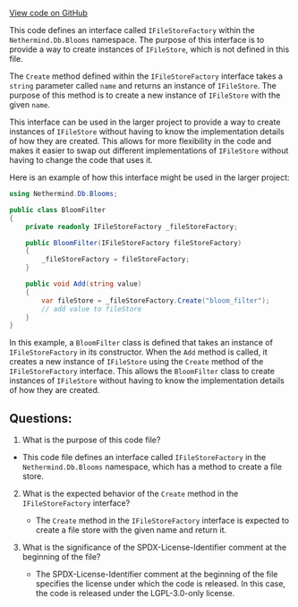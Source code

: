 [View code on GitHub](https://github.com/nethermindeth/nethermind/Nethermind.Db/Blooms/IFileStoreFactory.cs)

This code defines an interface called `IFileStoreFactory` within the `Nethermind.Db.Blooms` namespace. The purpose of this interface is to provide a way to create instances of `IFileStore`, which is not defined in this file. 

The `Create` method defined within the `IFileStoreFactory` interface takes a `string` parameter called `name` and returns an instance of `IFileStore`. The purpose of this method is to create a new instance of `IFileStore` with the given `name`. 

This interface can be used in the larger project to provide a way to create instances of `IFileStore` without having to know the implementation details of how they are created. This allows for more flexibility in the code and makes it easier to swap out different implementations of `IFileStore` without having to change the code that uses it. 

Here is an example of how this interface might be used in the larger project:

```csharp
using Nethermind.Db.Blooms;

public class BloomFilter
{
    private readonly IFileStoreFactory _fileStoreFactory;

    public BloomFilter(IFileStoreFactory fileStoreFactory)
    {
        _fileStoreFactory = fileStoreFactory;
    }

    public void Add(string value)
    {
        var fileStore = _fileStoreFactory.Create("bloom_filter");
        // add value to fileStore
    }
}
```

In this example, a `BloomFilter` class is defined that takes an instance of `IFileStoreFactory` in its constructor. When the `Add` method is called, it creates a new instance of `IFileStore` using the `Create` method of the `IFileStoreFactory` interface. This allows the `BloomFilter` class to create instances of `IFileStore` without having to know the implementation details of how they are created.
## Questions: 
 1. What is the purpose of this code file?
   - This code file defines an interface called `IFileStoreFactory` in the `Nethermind.Db.Blooms` namespace, which has a method to create a file store.

2. What is the expected behavior of the `Create` method in the `IFileStoreFactory` interface?
   - The `Create` method in the `IFileStoreFactory` interface is expected to create a file store with the given name and return it.

3. What is the significance of the SPDX-License-Identifier comment at the beginning of the file?
   - The SPDX-License-Identifier comment at the beginning of the file specifies the license under which the code is released. In this case, the code is released under the LGPL-3.0-only license.